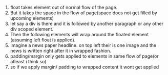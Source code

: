 1. float takes element out of normal flow of the page.
2. But it takes the space in the flow of page(space does not get filled by upcoming elements)
3. let say a div is there and it is followed by another paragraph or any other div scoped element.
4. Then the following elements will wrap around the floated element (assuming left float is applied).
5. Imagine a news paper headline. on top left their is one image and the news is written right after it in wrapped fashion.
6. padding/margin only gets applied to elements in same flow of page(or atleast i think so)
7. so if we apply margin/ padding to wrapped content it wont get applied